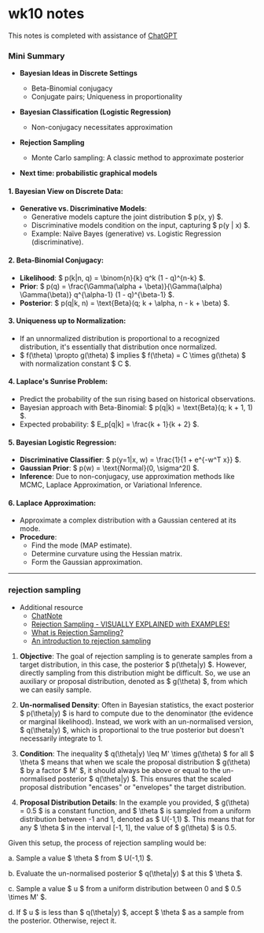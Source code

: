 # wk10 notes
This notes is completed with assistance of [ChatGPT](https://chat.openai.com/c/a5a9ef56-c833-496a-8e28-df49e108ad63)

### **Mini Summary**

- **Bayesian Ideas in Discrete Settings**
  * Beta-Binomial conjugacy
  * Conjugate pairs; Uniqueness in proportionality

- **Bayesian Classification (Logistic Regression)**
  * Non-conjugacy necessitates approximation

- **Rejection Sampling**
  * Monte Carlo sampling: A classic method to approximate posterior

- **Next time: probabilistic graphical models**


#### **1. Bayesian View on Discrete Data:**
- **Generative vs. Discriminative Models**: 
  - Generative models capture the joint distribution $ p(x, y) $.
  - Discriminative models condition on the input, capturing $ p(y | x) $.
  - Example: Naïve Bayes (generative) vs. Logistic Regression (discriminative).

#### **2. Beta-Binomial Conjugacy:**
- **Likelihood**: $ p(k|n, q) = \binom{n}{k} q^k (1 - q)^{n-k} $.
- **Prior**: $ p(q) = \frac{\Gamma(\alpha + \beta)}{\Gamma(\alpha) \Gamma(\beta)} q^{\alpha-1} (1 - q)^{\beta-1} $.
- **Posterior**: $ p(q|k, n) = \text{Beta}(q; k + \alpha, n - k + \beta) $.

#### **3. Uniqueness up to Normalization:**
- If an unnormalized distribution is proportional to a recognized distribution, it's essentially that distribution once normalized.
- $ f(\theta) \propto g(\theta) $ implies $ f(\theta) = C \times g(\theta) $ with normalization constant $ C $.

#### **4. Laplace's Sunrise Problem:**
- Predict the probability of the sun rising based on historical observations.
- Bayesian approach with Beta-Binomial: $ p(q|k) = \text{Beta}(q; k + 1, 1) $.
- Expected probability: $ E_p[q|k] = \frac{k + 1}{k + 2} $.

#### **5. Bayesian Logistic Regression:**
- **Discriminative Classifier**: $ p(y=1|x, w) = \frac{1}{1 + e^{-w^T x}} $.
- **Gaussian Prior**: $ p(w) = \text{Normal}(0, \sigma^2I) $.
- **Inference**: Due to non-conjugacy, use approximation methods like MCMC, Laplace Approximation, or Variational Inference.

#### **6. Laplace Approximation:**
- Approximate a complex distribution with a Gaussian centered at its mode.
- **Procedure**:
  - Find the mode (MAP estimate).
  - Determine curvature using the Hessian matrix.
  - Form the Gaussian approximation.

---

### rejection sampling

- Additional resource
    - [ChatNote](https://chat.openai.com/c/a3c8924c-dea7-4051-8d5c-3aa0e251a2cb)
    - [Rejection Sampling - VISUALLY EXPLAINED with EXAMPLES!](https://youtu.be/si76S7QqxTU)
    - [What is Rejection Sampling?](https://towardsdatascience.com/what-is-rejection-sampling-1f6aff92330d)
    - [An introduction to rejection sampling](https://www.youtube.com/watch?v=kYWHfgkRc9s)


1. **Objective**:
   The goal of rejection sampling is to generate samples from a target distribution, in this case, the posterior $ p(\theta|y) $. However, directly sampling from this distribution might be difficult. So, we use an auxiliary or proposal distribution, denoted as $ g(\theta) $, from which we can easily sample.

2. **Un-normalised Density**:
   Often in Bayesian statistics, the exact posterior $ p(\theta|y) $ is hard to compute due to the denominator (the evidence or marginal likelihood). Instead, we work with an un-normalised version, $ q(\theta|y) $, which is proportional to the true posterior but doesn't necessarily integrate to 1.

3. **Condition**:
   The inequality $ q(\theta|y) \leq M' \times g(\theta) $ for all $ \theta $ means that when we scale the proposal distribution $ g(\theta) $ by a factor $ M' $, it should always be above or equal to the un-normalised posterior $ q(\theta|y) $. This ensures that the scaled proposal distribution "encases" or "envelopes" the target distribution.

4. **Proposal Distribution Details**:
   In the example you provided, $ g(\theta) = 0.5 $ is a constant function, and $ \theta $ is sampled from a uniform distribution between -1 and 1, denoted as $ U(-1,1) $. This means that for any $ \theta $ in the interval [-1, 1], the value of $ g(\theta) $ is 0.5.

Given this setup, the process of rejection sampling would be:

a. Sample a value $ \theta $ from $ U(-1,1) $.

b. Evaluate the un-normalised posterior $ q(\theta|y) $ at this $ \theta $.

c. Sample a value $ u $ from a uniform distribution between 0 and $ 0.5 \times M' $.

d. If $ u $ is less than $ q(\theta|y) $, accept $ \theta $ as a sample from the posterior. Otherwise, reject it.
